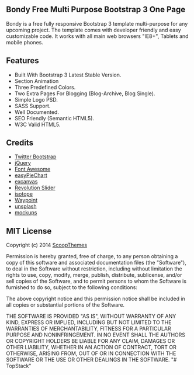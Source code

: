 ## Bondy Free Multi Purpose Bootstrap 3 One Page

Bondy is a free fully responsive Bootstrap 3 template multi-purpose for any upcoming project. 
The template comes with developer friendly and easy customizable code. It works with all main web browsers "IE8+", Tablets and mobile phones.

## Features

+ Built With Bootstrap 3 Latest Stable Version.
+ Section Animation
+ Three Predefined Colors.
+ Two Extra Pages For Blogging (Blog-Archive, Blog Single).
+ Simple Logo PSD.
+ SASS Support.
+ Well Documented.
+ SEO Friendly (Semantic HTML5).
+ W3C Valid HTML5.

## Credits

+ [Twitter Bootstrap](http://www.getbootstrap.com)
+ [jQuery](http://jquery.com)
+ [Font Awesome](http://fortawesome.github.io/Font-Awesome)
+ [easyPieChart](https://github.com/rendro/easy-pie-chart)
+ [excanvas](https://code.google.com/p/explorercanvas/)
+ [Revolution Slider](http://www.themepunch.com/codecanyon/revolution)
+ [isotope](http://isotope.metafizzy.co/)
+ [Waypoint](https://github.com/imakewebthings/jquery-waypoints)
+ [unsplash](https://unsplash.com/)
+ [mockups](http://freebbble.com/)

## MIT License

Copyright (c) 2014 [ScoopThemes](http://www.scoopthemes.com)

Permission is hereby granted, free of charge, to any person obtaining a copy of this software and associated documentation files (the "Software"), to deal in the Software without restriction, including without limitation the rights to use, copy, modify, merge, publish, distribute, sublicense, and/or sell copies of the Software, and to permit persons to whom the Software is furnished to do so, subject to the following conditions:

The above copyright notice and this permission notice shall be included in all copies or substantial portions of the Software.

THE SOFTWARE IS PROVIDED "AS IS", WITHOUT WARRANTY OF ANY KIND, EXPRESS OR IMPLIED, INCLUDING BUT NOT LIMITED TO THE WARRANTIES OF MERCHANTABILITY, FITNESS FOR A PARTICULAR PURPOSE AND NONINFRINGEMENT. IN NO EVENT SHALL THE AUTHORS OR COPYRIGHT HOLDERS BE LIABLE FOR ANY CLAIM, DAMAGES OR OTHER LIABILITY, WHETHER IN AN ACTION OF CONTRACT, TORT OR OTHERWISE, ARISING FROM, OUT OF OR IN CONNECTION WITH THE SOFTWARE OR THE USE OR OTHER DEALINGS IN THE SOFTWARE.
"# TopStack" 
